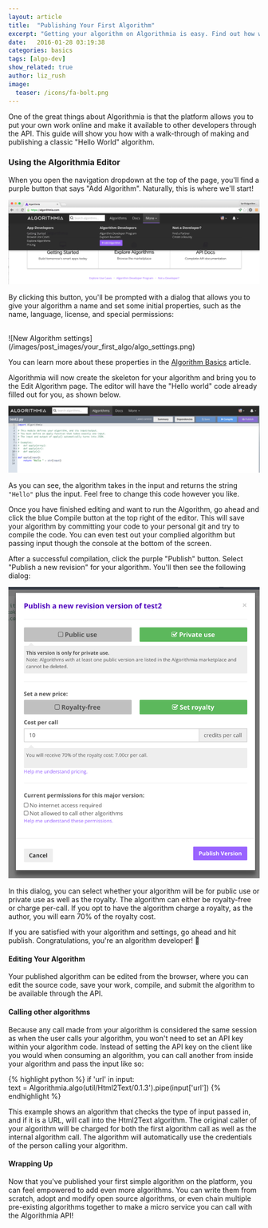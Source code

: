 ```yaml
---
layout: article
title:  "Publishing Your First Algorithm"
excerpt: "Getting your algorithm on Algorithmia is easy. Find out how with this tutorial."
date:   2016-01-28 03:19:38
categories: basics 
tags: [algo-dev]
show_related: true
author: liz_rush
image:
  teaser: /icons/fa-bolt.png
---
```


One of the great things about Algorithmia is that the platform allows you to put your own work online and make it available to other developers through the API. This guide will show you how with a walk-through of making and publishing a classic "Hello World" algorithm. 

### Using the Algorithmia Editor

When you open the navigation dropdown at the top of the page, you'll find a purple button that says "Add Algorithm". Naturally, this is where we'll start! 

![Add Algorithm button](/images/post_images/your_first_algo/add_algorithm.png)

By clicking this button, you'll be prompted with a dialog that allows you to give your algorithm a name and set some initial properties, such as the name, language, license, and special permissions:

<br>
![New Algorithm settings](/images/post_images/your_first_algo/algo_settings.png)

You can learn more about these properties in the [Algorithm Basics](http://developers.algorithmia.com/basics/algorithm_basics/) article.

Algorithmia will now create the skeleton for your algorithm and bring you to the Edit Algorithm page. The editor will have the "Hello world" code already filled out for you, as shown below.

![New Algorithm editor](/images/post_images/your_first_algo/algo_editor.png)

As you can see, the algorithm takes in the input and returns the string `"Hello"` plus the input. Feel free to change this code however you like.

Once you have finished editing and want to run the Algorithm, go ahead and click the blue Compile button at the top right of the editor. This will save your algorithm by committing your code to your personal git and try to compile the code. You can even test out your complied algorithm but passing input though the console at the bottom of the screen. 

After a successful compilation, click the purple "Publish" button. Select "Publish a new revision" for your algorithm. You'll then see the following dialog:

![Publish Algorithm dialog](/images/post_images/your_first_algo/publish_dialog.png)

In this dialog, you can select whether your algorithm will be for public use or private use as well as the royalty. The algorithm can either be royalty-free or charge per-call. If you opt to have the algorithm charge a royalty, as the author, you will earn 70% of the royalty cost.

If you are satisfied with your algorithm and settings, go ahead and hit publish. Congratulations, you're an algorithm developer! :tada:

#### Editing Your Algorithm

Your published algorithm can be edited from the browser, where you can edit the source code, save your work, compile, and submit the algorithm to be available through the API.

#### Calling other algorithms

Because any call made from your algorithm is considered the same session as when the user calls your algorithm, you won't need to set an API key within your algorithm code. Instead of setting the API key on the client like you would when consuming an algorithm, you can call another from inside your algorithm and pass the input like so:

{% highlight python %}
if 'url' in input:      
  text = Algorithmia.algo(util/Html2Text/0.1.3').pipe(input['url']) 
{% endhighlight %}

This example shows an algorithm that checks the type of input passed in, and if it is a URL, will call into the Html2Text algorithm. The original caller of your algorithm will be charged for both the first algorithm call as well as the internal algorithm call. The algorithm will automatically use the credentials of the person calling your algorithm.

#### Wrapping Up

Now that you've published your first simple algorithm on the platform, you can feel empowered to add even more algorithms. You can write them from scratch, adopt and modify open source algorithms, or even chain multiple pre-existing algorithms together to make a micro service you can call with the Algorithmia API! 

